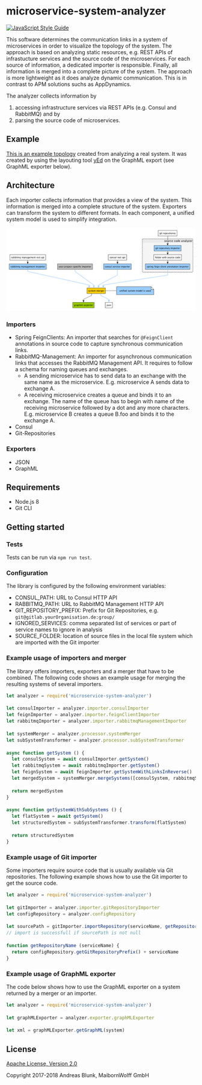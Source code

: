 # microservice-system-analyzer

[![JavaScript Style Guide](https://img.shields.io/badge/code_style-standard-brightgreen.svg)](https://standardjs.com)

This software determines the communication links in a system of microservices in order to visualize the topology of the system. The approach is based on analyzing static resources, e.g. REST APIs of infrastucture services and the source code of the microservices. For each source of information, a dedicated importer is responsible. Finally, all information is merged into a complete picture of the system. The approach is more lightweight as it does analyze dynamic communication. This is in contrast to APM solutions suchs as AppDynamics.

The analyzer collects information by

  1. accessing infrastructure services via REST APIs (e.g. Consul and RabbitMQ) and by
  2. parsing the source code of microservices.

## Example

[This is an example topology](./example-graph.png) created from analyzing a real system. It was created by using the layouting tool [yEd](https://www.yworks.com/yed) on the GraphML export (see GraphML exporter below).

## Architecture

Each importer collects information that provides a view of the system. This information is merged into a complete structure of the system. Exporters can transform the system to different formats. In each component, a unified system model is used to simplify integration.

![analyzer architecture](docs/architecture.png "analyzer architecture")

### Importers

- Spring FeignClients: An importer that searches for `@FeignClient` annotations in source code to capture synchronous communication links.
- RabbitMQ-Management: An importer for asynchronous communication links that accesses the RabbitMQ Management API. It requires to follow a schema for naming queues and exchanges.
  - A sending microservice has to send data to an exchange with the same name as the microservice. E.g. microservice A sends data to exchange A.
  - A receiving microservice creates a queue and binds it to an exchange. The name of the queue has to begin with name of the receiving microservice followed by a dot and any more characters. E.g. microservice B creates a queue B.foo and binds it to the exchange A.
- Consul
- Git-Repositories

### Exporters

- JSON
- GraphML

## Requirements

- Node.js 8
- Git CLI

## Getting started

### Tests

Tests can be run via `npm run test`.

### Configuration

The library is configured by the following environment variables:

  - CONSUL_PATH: URL to Consul HTTP API
  - RABBITMQ_PATH: URL to RabbitMQ Management HTTP API
  - GIT_REPOSITORY_PREFIX: Prefix for Git Repositories, e.g. `git@gitlab.yourOrganisation.de:group/`
  - IGNORED_SERVICES: comma separated list of services or part of service names to ignore in analysis
  - SOURCE_FOLDER: location of source files in the local file system which are imported with the Git importer

### Example usage of importers and merger

The library offers importers, exporters and a merger that have to be combined. The following code shows an example usage for merging the resulting systems of several importers.

```javascript
let analyzer = require('microservice-system-analyzer')

let consulImporter = analyzer.importer.consulImporter
let feignImporter = analyzer.importer.feignClientImporter
let rabbitmqImporter = analyzer.importer.rabbitmqManagementImporter

let systemMerger = analyzer.processor.systemMerger
let subSystemTransformer = analyzer.processor.subSystemTransformer

async function getSystem () {
  let consulSystem = await consulImporter.getSystem()
  let rabbitmqSystem = await rabbitmqImporter.getSystem()
  let feignSystem = await feignImporter.getSystemWithLinksInReverse()
  let mergedSystem = systemMerger.mergeSystems([consulSystem, rabbitmqSystem, feignSystem])

  return mergedSystem
}

async function getSystemWithSubSystems () {
  let flatSystem = await getSystem()
  let structuredSystem = subSystemTransformer.transform(flatSystem)

  return structuredSystem
}
```

### Example usage of Git importer

Some importers require source code that is usually available via Git repositories. The following example shows how to use the Git importer to get the source code.

```javascript
let analyzer = require('microservice-system-analyzer')

let gitImporter = analyzer.importer.gitRepositoryImporter
let configRepository = analyzer.configRepository

let sourcePath = gitImporter.importRepository(serviceName, getRepositoryName(serviceName))
// import is successfull if sourcePath is not null

function getRepositoryName (serviceName) {
  return configRepository.getGitRepositoryPrefix() + serviceName
}
```

### Example usage of GraphML exporter

The code below shows how to use the GraphML exporter on a system returned by a merger or an importer.

```javascript
let analyzer = require('microservice-system-analyzer')

let graphMLExporter = analyzer.exporter.graphMLExporter

let xml = graphMLExporter.getGraphML(system)
```

## License

[Apache License, Version 2.0](LICENSE)

Copyright 2017-2018 Andreas Blunk, MaibornWolff GmbH